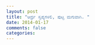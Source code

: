 ```yaml
---
layout: post
title: "ಆರ್ದ್ರ ಸ್ವಪ್ನಗಳಲಿ, ಪುಟ್ಟ ಮಗುವಾಗಿ. "
date: 2014-01-17
comments: false
categories: 
---
```



  
